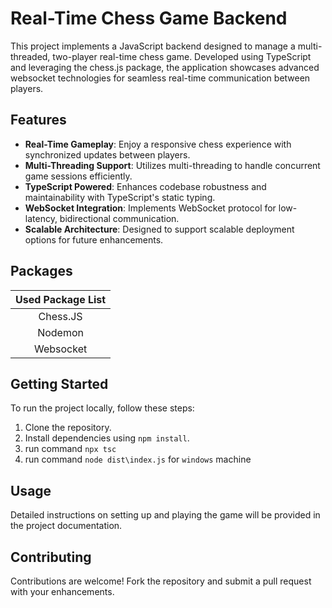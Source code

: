 # Real-Time Chess Game Backend

This project implements a JavaScript backend designed to manage a multi-threaded, two-player real-time chess game. Developed using TypeScript and leveraging the chess.js package, the application showcases advanced websocket technologies for seamless real-time communication between players.

## Features

- **Real-Time Gameplay**: Enjoy a responsive chess experience with synchronized updates between players.
- **Multi-Threading Support**: Utilizes multi-threading to handle concurrent game sessions efficiently.
- **TypeScript Powered**: Enhances codebase robustness and maintainability with TypeScript's static typing.
- **WebSocket Integration**: Implements WebSocket protocol for low-latency, bidirectional communication.
- **Scalable Architecture**: Designed to support scalable deployment options for future enhancements.

## Packages

|   Used Package List   |
| :-------------------: |
|       Chess.JS        |
|        Nodemon        |
|       Websocket       |

## Getting Started

To run the project locally, follow these steps:

1. Clone the repository.
2. Install dependencies using `npm install`.
3. run command `npx tsc`
4. run command `node dist\index.js` for `windows` machine

## Usage

Detailed instructions on setting up and playing the game will be provided in the project documentation.

## Contributing

Contributions are welcome! Fork the repository and submit a pull request with your enhancements.
